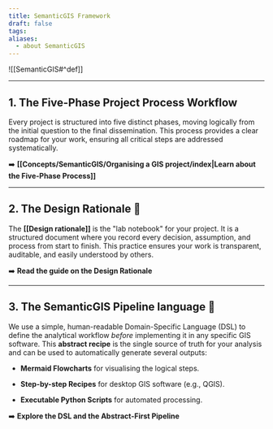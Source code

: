 ```yaml
---
title: SemanticGIS Framework
draft: false
tags:
aliases:
  - about SemanticGIS
---
```



![[SemanticGIS#^def]]

---

## 1. The Five-Phase Project Process Workflow

Every project is structured into five distinct phases, moving logically from the initial question to the final dissemination. This process provides a clear roadmap for your work, ensuring all critical steps are addressed systematically.

➡️ **[[Concepts/SemanticGIS/Organising a GIS project/index|Learn about the Five-Phase Process]]**

---

## 2. The Design Rationale 📓

The **[[Design rationale]]** is the "lab notebook" for your project. It is a structured document where you record every decision, assumption, and process from start to finish. This practice ensures your work is transparent, auditable, and easily understood by others.

➡️ **Read the guide on the Design Rationale**

---

## 3. The SemanticGIS Pipeline language  🔗

We use a simple, human-readable Domain-Specific Language (DSL) to define the analytical workflow _before_ implementing it in any specific GIS software. This **abstract recipe** is the single source of truth for your analysis and can be used to automatically generate several outputs:

- **Mermaid Flowcharts** for visualising the logical steps.
    
- **Step-by-step Recipes** for desktop GIS software (e.g., QGIS).
    
- **Executable Python Scripts** for automated processing.
    

➡️ **Explore the DSL and the Abstract-First Pipeline**